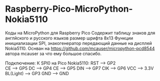 # Raspberry-Pico-MicroPython-Nokia5110
Коды на MicroPython для Raspberry Pico
Содержит таблицу знаков для англйского и русского языков размер шрифта 8х13
Функции инициализации SPI, знакогенератор передающий данные на дисплей Nokia5110.
Оснван на  https://github.com/mcauser/micropython-pcd8544 автора  mcauser за что ему большое спасибо.

Подключение: К SPI0 на Pico
Nokia5110: 	RST --> GP2  
		CE  --> GP5
		DC  --> GP4
		CE  --> GP5
		DIN --> GP7
		CIK --> GP6
		VCC --> 3.3V
		BL(Light) --> GP3
		GND --> GND
